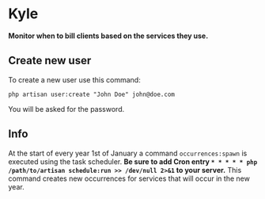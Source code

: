 # Kyle

**Monitor when to bill clients based on the services they use.**

## Create new user

To create a new user use this command:

```
php artisan user:create "John Doe" john@doe.com
```

You will be asked for the password.

## Info

At the start of every year 1st of January a command `occurrences:spawn` is executed using the task scheduler. **Be sure to add Cron entry `* * * * * php /path/to/artisan schedule:run >> /dev/null 2>&1` to your server.** This command creates new occurrences for services that will occur in the new year.